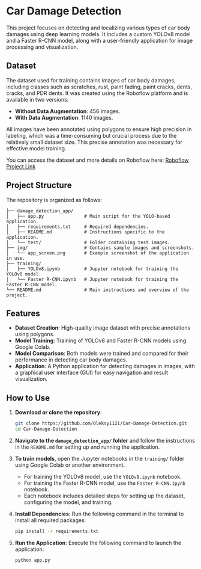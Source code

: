 # Car Damage Detection

This project focuses on detecting and localizing various types of car body damages using deep learning models. It includes a custom YOLOv8 model and a Faster R-CNN model, along with a user-friendly application for image processing and visualization.

## Dataset
The dataset used for training contains images of car body damages, including classes such as scratches, rust, paint fading, paint cracks, dents, cracks, and PDR dents. It was created using the Roboflow platform and is available in two versions:
- **Without Data Augmentation**: 456 images.
- **With Data Augmentation**: 1140 images.

All images have been annotated using polygons to ensure high precision in labeling, which was a time-consuming but crucial process due to the relatively small dataset size. This precise annotation was necessary for effective model training.

You can access the dataset and more details on Roboflow here: [Roboflow Project Link](https://universe.roboflow.com/cardetecion/car-paint-damage-detection)

## Project Structure
The repository is organized as follows:
```
├── damage_detection_app/
│   ├── app.py               # Main script for the YOLO-based application.
│   ├── requirements.txt     # Required dependencies.
│   ├── README.md            # Instructions specific to the application.
│   └── test/                # Folder containing test images.
├── img/                     # Contains sample images and screenshots.
│   └── app_screen.png       # Example screenshot of the application in use.
├── training/
│   ├── YOLOv8.ipynb         # Jupyter notebook for training the YOLOv8 model.
│   └── Faster R-CNN.ipynb   # Jupyter notebook for training the Faster R-CNN model.
└── README.md                # Main instructions and overview of the project.
```

## Features
- **Dataset Creation**: High-quality image dataset with precise annotations using polygons.
- **Model Training**: Training of YOLOv8 and Faster R-CNN models using Google Colab.
- **Model Comparison**: Both models were trained and compared for their performance in detecting car body damages.
- **Application**: A Python application for detecting damages in images, with a graphical user interface (GUI) for easy navigation and result visualization.

## How to Use
1. **Download or clone the repository**:
   ```bash
   git clone https://github.com/Oleksy1121/Car-Damage-Detection.git
   cd Car-Damage-Detection
   ```

2. **Navigate to the `damage_detection_app/` folder** and follow the instructions in the `README.md` for setting up and running the application.

3. **To train models**, open the Jupyter notebooks in the `training/` folder using Google Colab or another environment.
   - For training the YOLOv8 model, use the `YOLOv8.ipynb` notebook.
   - For training the Faster R-CNN model, use the `Faster R-CNN.ipynb` notebook.
   - Each notebook includes detailed steps for setting up the dataset, configuring the model, and training.

4. **Install Dependencies**: Run the following command in the terminal to install all required packages:
   ```bash
   pip install -r requirements.txt
   ```
5. **Run the Application**: Execute the following command to launch the application:
    ```
    python app.py
    ```